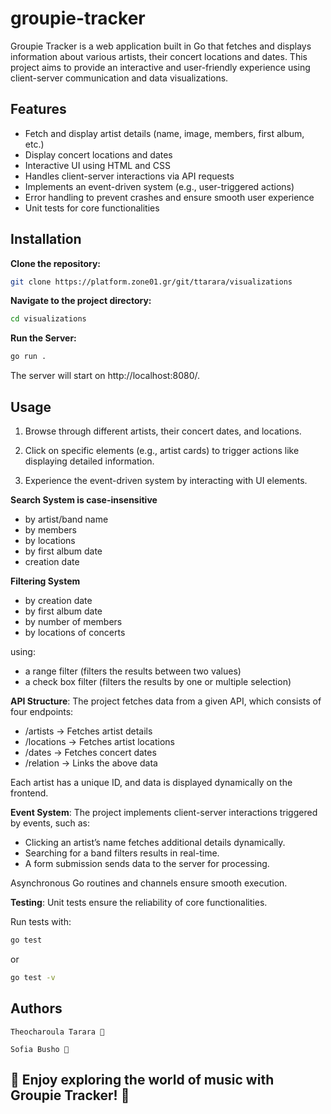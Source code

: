 # groupie-tracker

Groupie Tracker is a web application built in Go that fetches and displays information about various artists, their concert locations and dates. This project aims to provide an interactive and user-friendly experience using client-server communication and data visualizations.

## Features
- Fetch and display artist details (name, image, members, first album, etc.)
- Display concert locations and dates
- Interactive UI using HTML and CSS
- Handles client-server interactions via API requests
- Implements an event-driven system (e.g., user-triggered actions)
- Error handling to prevent crashes and ensure smooth user experience
- Unit tests for core functionalities


## Installation

**Clone the repository:**
```bash
git clone https://platform.zone01.gr/git/ttarara/visualizations
```
**Navigate to the project directory:**
```bash
cd visualizations
```
**Run the Server:**
```bash
go run . 
```
The server will start on http://localhost:8080/.

## Usage

1. Browse through different artists, their concert dates, and locations.

2. Click on specific elements (e.g., artist cards) to trigger actions like displaying detailed information.

3. Experience the event-driven system by interacting with UI elements.


**Search System is case-insensitive**

- by artist/band name
- by members
- by locations
- by first album date
- creation date

**Filtering System**

- by creation date
- by first album date
- by number of members
- by locations of concerts

using:

- a range filter (filters the results between two values)
- a check box filter (filters the results by one or multiple selection)

**API Structure**:
The project fetches data from a given API, which consists of four endpoints:

- /artists → Fetches artist details
- /locations → Fetches artist locations
- /dates → Fetches concert dates
- /relation → Links the above data

Each artist has a unique ID, and data is displayed dynamically on the frontend.

**Event System**:
The project implements client-server interactions triggered by events, such as:

- Clicking an artist’s name fetches additional details dynamically.
- Searching for a band filters results in real-time.
- A form submission sends data to the server for processing.

Asynchronous Go routines and channels ensure smooth execution.

**Testing**:
Unit tests ensure the reliability of core functionalities.

Run tests with:
```bash
go test
```
or 
```bash
go test -v
```


## Authors
   
    Theocharoula Tarara 🎵

    Sofia Busho 🎵


## 💃  Enjoy exploring the world of music with Groupie Tracker! 🕺